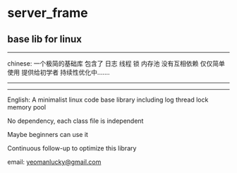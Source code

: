 # server_frame
 base lib for linux
 -----------------------------------------
 ---
 chinese:
  一个极简的基础库 包含了 日志 线程 锁 内存池
  没有互相依赖 仅仅简单使用
  提供给初学者
  持续性优化中.......
  
  
  
  ----------------------------------------------------
  ---
English:
  A minimalist linux code base library including log thread lock memory pool

  No dependency, each class file is independent

  Maybe beginners can use it
  
  
  Continuous follow-up to optimize this library
 
 email: yeomanlucky@gmail.com
